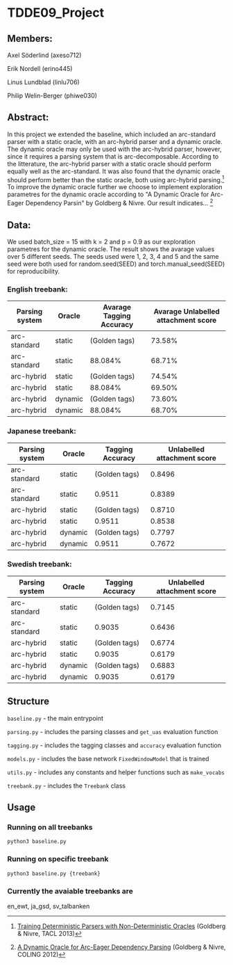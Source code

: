 # TDDE09_Project

## Members:

Axel Söderlind (axeso712)

Erik Nordell (erino445)

Linus Lundblad (linlu706)

Philip Welin-Berger (phiwe030)

## Abstract:

In this project we extended the baseline, which included an arc-standard parser with a static oracle,
with an arc-hybrid parser and a dynamic oracle. The dynamic oracle may only be used with the arc-hybrid parser,
however, since it requires a parsing system that is arc-decomposable. According to the litterature, the arc-hybrid
parser with a static oracle should perform equally well as the arc-standard. It was also found that the dynamic oracle
should perform better than the static oracle, both using arc-hybrid parsing.[^1] 
To improve the dynamic oracle further we choose to implement exploration parametres for the dynamic oracle according to "A Dynamic Oracle for Arc-Eager Dependency Parsin" 
by Goldberg & Nivre. Our result indicates... [^2]

[^1]: [Training Deterministic Parsers with Non-Deterministic Oracles](https://aclanthology.org/Q13-1033) (Goldberg & Nivre, TACL 2013)

[^2]: [A Dynamic Oracle for Arc-Eager Dependency Parsing](https://aclanthology.org/C12-1059) (Goldberg & Nivre, COLING 2012)

## Data:

We used batch_size = 15 with k = 2 and p = 0.9 as our exploration parametres for the dynamic oracle.
The result shows the avarage values over 5 different seeds. The seeds used were 1, 2, 3, 4 and 5 and 
the same seed were both used for random.seed(SEED) and torch.manual_seed(SEED) for reproducibility.

### English treebank:

| Parsing system | Oracle  | Avarage Tagging Accuracy | Avarage Unlabelled attachment score |
| -------------- | ------- | ------------------------ | ----------------------------------- |
| arc-standard   | static  | (Golden tags)            | 73.58%                              |
| arc-standard   | static  | 88.084%                  | 68.71%                              |
| arc-hybrid     | static  | (Golden tags)            | 74.54%                              |
| arc-hybrid     | static  | 88.084%                  | 69.50%                              |
| arc-hybrid     | dynamic | (Golden tags)            | 73.60%                              |
| arc-hybrid     | dynamic | 88.084%                  | 68.70%                              |

### Japanese treebank:

| Parsing system | Oracle  | Tagging Accuracy | Unlabelled attachment score |
| -------------- | ------- | ---------------- | --------------------------- |
| arc-standard   | static  | (Golden tags)    | 0.8496                      |
| arc-standard   | static  | 0.9511           | 0.8389                      |
| arc-hybrid     | static  | (Golden tags)    | 0.8710                      |
| arc-hybrid     | static  | 0.9511           | 0.8538                      |
| arc-hybrid     | dynamic | (Golden tags)    | 0.7797                      |
| arc-hybrid     | dynamic | 0.9511           | 0.7672                      |

### Swedish treebank:

| Parsing system | Oracle  | Tagging Accuracy | Unlabelled attachment score |
| -------------- | ------- | ---------------- | --------------------------- |
| arc-standard   | static  | (Golden tags)    | 0.7145                      |
| arc-standard   | static  | 0.9035           | 0.6436                      |
| arc-hybrid     | static  | (Golden tags)    | 0.6774                      |
| arc-hybrid     | static  | 0.9035           | 0.6179                      |
| arc-hybrid     | dynamic | (Golden tags)    | 0.6883                      |
| arc-hybrid     | dynamic | 0.9035           | 0.6179                      |

## Structure

`baseline.py` - the main entrypoint

`parsing.py` - includes the parsing classes and `get_uas` evaluation function

`tagging.py` - includes the tagging classes and `accuracy` evaluation function

`models.py` - includes the base network `FixedWindowModel` that is trained

`utils.py` - includes any constants and helper functions such as `make_vocabs`

`treebank.py` - includes the `Treebank` class

## Usage

### Running on all treebanks

```shell
python3 baseline.py
```

### Running on specific treebank

```shell
python3 baseline.py {treebank}
```

### Currently the avaiable treebanks are

en_ewt, ja_gsd, sv_talbanken
